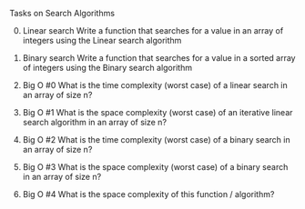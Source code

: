 Tasks on Search Algorithms

0. Linear search
Write a function that searches for a value in an array of integers using the Linear search algorithm

1. Binary search
Write a function that searches for a value in a sorted array of integers using the Binary search algorithm

2. Big O #0
What is the time complexity (worst case) of a linear search in an array of size n?

3. Big O #1
What is the space complexity (worst case) of an iterative linear search algorithm in an array of size n?

4. Big O #2
What is the time complexity (worst case) of a binary search in an array of size n?

5. Big O #3
What is the space complexity (worst case) of a binary search in an array of size n?

6. Big O #4
What is the space complexity of this function / algorithm?
